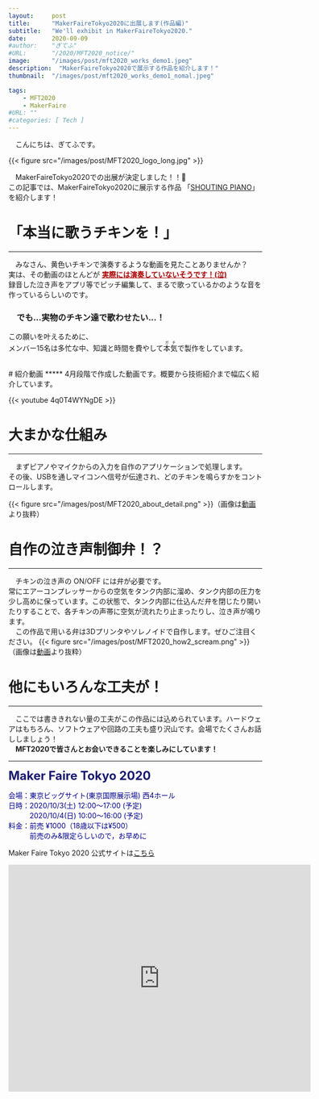 ```yaml
---
layout:     post
title:      "MakerFaireTokyo2020に出展します(作品編)"
subtitle:   "We'll exhibit in MakerFaireTokyo2020."
date:       2020-09-09
#author:    "ぎてふ"
#URL:       "/2020/MFT2020_notice/"
image:      "/images/post/mft2020_works_demo1.jpeg"
description:  "MakerFaireTokyo2020で展示する作品を紹介します！"
thumbnail:  "/images/post/mft2020_works_demo1_nomal.jpeg"

tags:
    - MFT2020
    - MakerFaire
#URL: ""
#categories: [ Tech ]
---
```


　こんにちは、ぎてふです。

{{< figure src="/images/post/MFT2020_logo_long.jpg" >}}

　MakerFaireTokyo2020での出展が決定しました！！🎉<br>
この記事では、MakerFaireTokyo2020に展示する作品 「[SHOUTING PIANO](https://makezine.jp/event/makers-mft2020/m0146/)」 を紹介します！


# 「本当に歌うチキンを！」
*****
　みなさん、黄色いチキンで演奏するような動画を見たことありませんか？<br>
実は、その動画のほとんどが <font color="#aa0000"><b><u>実際には演奏していないそうです！(泣)</u></b></font><br>
録音した泣き声をアプリ等でピッチ編集して、まるで歌っているかのような音を作っているらしいのです。
### 　でも...実物のチキン達で歌わせたい...！
この願いを叶えるために、<br>
メンバー15名は多忙な中、知識と時間を費やして<ruby>本気<rp>（</rp><rt>ガチ</rt><rp>）</rp></ruby>で製作をしています。<br><br>
<!-- {{< figure src="/images/post/C97_Arai_wait.png" >}} -->


<div id="movie"></div>
# 紹介動画
*****
4月段階で作成した動画です。概要から技術紹介まで幅広く紹介しています。

{{< youtube 4q0T4WYNgDE >}}

# 大まかな仕組み
*****
　まずピアノやマイクからの入力を自作のアプリケーションで処理します。<br>
その後、USBを通しマイコンへ信号が伝達され、どのチキンを鳴らすかをコントロールします。

{{< figure src="/images/post/MFT2020_about_detail.png" >}}（画像は[動画](#movie)より抜粋）

# 自作の泣き声制御弁！？
*****
　チキンの泣き声の ON/OFF には弁が必要です。<br>
常にエアーコンプレッサーからの空気をタンク内部に溜め、タンク内部の圧力を少し高めに保っています。この状態で、タンク内部に仕込んだ弁を閉じたり開いたりすることで、各チキンの声帯に空気が流れたり止まったりし、泣き声が鳴ります。<br>
　この作品で用いる弁は3Dプリンタやソレノイドで自作します。ぜひご注目ください。
{{< figure src="/images/post/MFT2020_how2_scream.png" >}}（画像は[動画](#movie)より抜粋）

# 他にもいろんな工夫が！
*****
　ここでは書ききれない量の工夫がこの作品には込められています。ハードウェアはもちろん、ソフトウェアや回路の工夫も盛り沢山です。会場でたくさんお話ししましょう！<br>
　**MFT2020で皆さんとお会いできることを楽しみにしています！**


*****


<font size="5" style="color: #191970"><strong>Maker Faire Tokyo 2020 </strong></font>

<span style="color: #00008b">
会場：東京ビッグサイト(東京国際展示場) 西4ホール<br>
日時：2020/10/3(土) 12:00～17:00 (予定)<br>
　　　2020/10/4(日) 10:00〜16:00 (予定)<br>
料金：前売 ¥1000（18歳以下は¥500）<br>
　　　前売のみ&限定らしいので，お早めに<br>
</span>

Maker Faire Tokyo 2020 公式サイトは[こちら](https://makezine.jp/event/mft2020/)

<iframe src="https://www.google.com/maps/embed?pb=!1m18!1m12!1m3!1d3036.252335944826!2d139.79220751082184!3d35.629796762478506!2m3!1f0!2f0!3f0!3m2!1i1024!2i768!4f13.1!3m3!1m2!1s0x601889dc629d1e7b%3A0xa4d1509a76045a01!2z5p2x5Lqs44OT44OD44Kw44K144Kk44OI!5e0!3m2!1sja!2sjp!4v1590041936669!5m2!1sja!2sjp" width="600" height="450" frameborder="0" style="border:0;" allowfullscreen="" aria-hidden="false" tabindex="0"></iframe>
